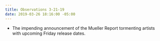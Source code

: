 ```yaml
---
title: Observations 3-21-19
date: 2019-03-26 18:16:00 -05:00
---
```


- The impending announcement of the Mueller Report tormenting artists with upcoming Friday release dates.